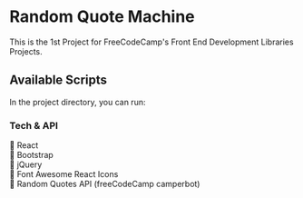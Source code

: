 # Random Quote Machine

This is the 1st Project for FreeCodeCamp's Front End Development Libraries Projects.

## Available Scripts

In the project directory, you can run:

### Tech & API

🚀 React <br>
🚀 Bootstrap <br>
🚀 jQuery <br>
🚀 Font Awesome React Icons <br>
🚀 Random Quotes API (freeCodeCamp camperbot) <br>
